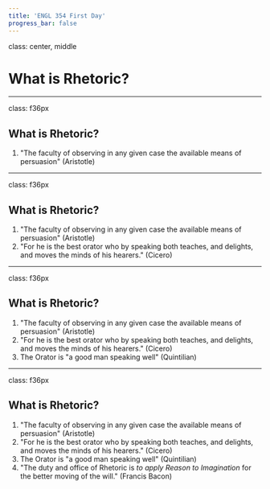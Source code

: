 ```yaml
---
title: 'ENGL 354 First Day'
progress_bar: false
---
```

class: center, middle

# What is Rhetoric?

---
class: f36px
## What is Rhetoric?

1. "The faculty of observing in any given case the available means of persuasion" (Aristotle)
---
class: f36px
## What is Rhetoric?

1. "The faculty of observing in any given case the available means of persuasion" (Aristotle)
1. "For he is the best orator who by speaking both teaches, and delights, and moves the minds of his hearers." (Cicero)
---
class: f36px
## What is Rhetoric?

1. "The faculty of observing in any given case the available means of persuasion" (Aristotle)
1. "For he is the best orator who by speaking both teaches, and delights, and moves the minds of his hearers." (Cicero)
1. The Orator is "a good man speaking well" (Quintilian)
---
class: f36px
## What is Rhetoric?

1. "The faculty of observing in any given case the available means of persuasion" (Aristotle)
1. "For he is the best orator who by speaking both teaches, and delights, and moves the minds of his hearers." (Cicero)
1. The Orator is "a good man speaking well" (Quintilian)
1. "The duty and office of Rhetoric is *to apply Reason to Imagination* for the better moving of the will." (Francis Bacon)
